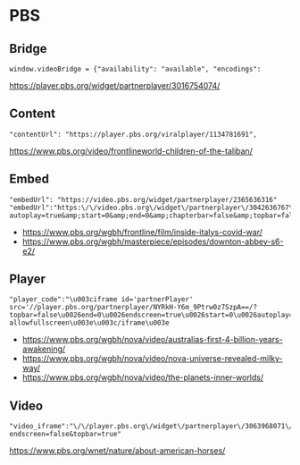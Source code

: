 # PBS

## Bridge

~~~
window.videoBridge = {"availability": "available", "encodings":
~~~

https://player.pbs.org/widget/partnerplayer/3016754074/

## Content

~~~
"contentUrl": "https://player.pbs.org/viralplayer/1134781691",
~~~

https://www.pbs.org/video/frontlineworld-children-of-the-taliban/

## Embed

~~~
"embedUrl": "https://video.pbs.org/widget/partnerplayer/2365636316"
"embedUrl":"https:\/\/video.pbs.org\/widget\/partnerplayer\/3042636767\/?autoplay=true&amp;start=0&amp;end=0&amp;chapterbar=false&amp;topbar=false&amp;endscreen=true"
~~~

- https://www.pbs.org/wgbh/frontline/film/inside-italys-covid-war/
- https://www.pbs.org/wgbh/masterpiece/episodes/downton-abbey-s6-e2/

## Player

~~~
"player_code":"\u003ciframe id='partnerPlayer' src='//player.pbs.org/partnerplayer/NYRkH-Y6m_9Ptrw0z7SzpA==/?topbar=false\u0026end=0\u0026endscreen=true\u0026start=0\u0026autoplay=false' allowfullscreen\u003e\u003c/iframe\u003e
~~~

- https://www.pbs.org/wgbh/nova/video/australias-first-4-billion-years-awakening/
- https://www.pbs.org/wgbh/nova/video/nova-universe-revealed-milky-way/
- https://www.pbs.org/wgbh/nova/video/the-planets-inner-worlds/

## Video

~~~
"video_iframe":"\/\/player.pbs.org\/widget\/partnerplayer\/3063968071\/?endscreen=false&topbar=true"
~~~

https://www.pbs.org/wnet/nature/about-american-horses/
